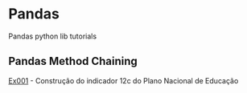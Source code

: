 # Pandas
Pandas python lib tutorials

## Pandas Method Chaining

[Ex001](pandas_method_chaining/Ex001/Exemplo_001.ipynb) - Construção do indicador 12c do Plano Nacional de Educação


